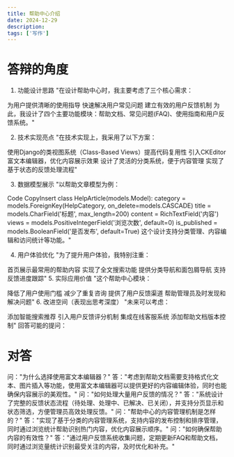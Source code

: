 ```yaml
---
title: 帮助中心介绍
date: 2024-12-29
description: 
tags: ['写作']
---
```


# 答辩的角度

1. 功能设计思路 "在设计帮助中心时，我主要考虑了三个核心需求：

为用户提供清晰的使用指导
快速解决用户常见问题
建立有效的用户反馈机制
为此，我设计了四个主要功能模块：帮助文档、常见问题(FAQ)、使用指南和用户反馈系统。"

2. 技术实现亮点 "在技术实现上，我采用了以下方案：

使用Django的类视图系统（Class-Based Views）提高代码复用性
引入CKEditor富文本编辑器，优化内容展示效果
设计了灵活的分类系统，便于内容管理
实现了基于状态的反馈处理流程"

3. 数据模型展示 "以帮助文章模型为例：

Code
CopyInsert
class HelpArticle(models.Model):
    category = models.ForeignKey(HelpCategory, on_delete=models.CASCADE)
    title = models.CharField('标题', max_length=200)
    content = RichTextField('内容')
    views = models.PositiveIntegerField('浏览次数', default=0)
    is_published = models.BooleanField('是否发布', default=True)
这个设计支持分类管理、内容编辑和访问统计等功能。"

4. 用户体验优化 "为了提升用户体验，我特别注重：

首页展示最常用的帮助内容
实现了全文搜索功能
提供分类导航和面包屑导航
支持反馈进度跟踪"
5. 实际应用价值 "这个帮助中心模块：

降低了用户使用门槛
减少了重复咨询
提供了用户反馈渠道
帮助管理员及时发现和解决问题"
6. 改进空间（表现出思考深度） "未来可以考虑：

添加智能搜索推荐
引入用户反馈评分机制
集成在线客服系统
添加帮助文档版本控制"
回答可能的提问：

# 对答
问："为什么选择使用富文本编辑器？" 答："考虑到帮助文档需要支持格式化文本、图片插入等功能，使用富文本编辑器可以提供更好的内容编辑体验，同时也能确保内容展示的美观性。"
问："如何处理大量用户反馈的情况？" 答："系统设计了完整的反馈状态流程（待处理、处理中、已解决、已关闭），并支持分页显示和状态筛选，方便管理员高效处理反馈。"
问："帮助中心的内容管理机制是怎样的？" 答："实现了基于分类的内容管理系统，支持内容的发布控制和排序管理，同时通过浏览统计帮助识别热门内容，优化内容展示顺序。"
问："如何确保帮助内容的有效性？" 答："通过用户反馈系统收集问题，定期更新FAQ和帮助文档，同时通过浏览量统计识别最受关注的内容，及时优化和补充。"
